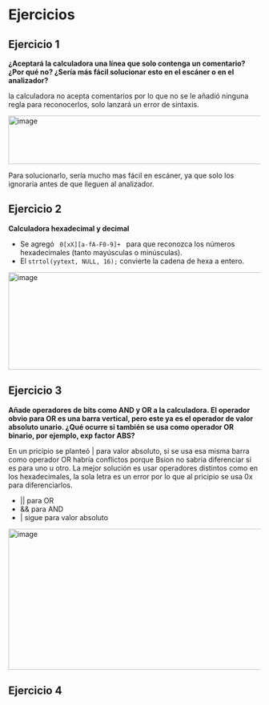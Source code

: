 # Ejercicios

## Ejercicio 1

**¿Aceptará la calculadora una línea que solo contenga un comentario? ¿Por qué no? ¿Sería más fácil solucionar esto en el escáner o en el analizador?**

la calculadora no acepta comentarios por lo que no se le añadió ninguna regla para reconocerlos, solo lanzará un error de sintaxis.

<img width="791" height="97" alt="image" src="https://github.com/user-attachments/assets/b1fb1688-fad8-4e29-8586-d6eeb9134375" />

Para solucionarlo, sería mucho mas fácil en escáner, ya que solo los ignoraria antes de que lleguen al analizador.

## Ejercicio 2

**Calculadora hexadecimal y decimal**

- Se agregó <code> 0[xX][a-fA-F0-9]+ </code> para que reconozca los números hexadecimales (tanto mayúsculas o minúsculas).
- El <code>strtol(yytext, NULL, 16);</code> convierte la cadena de hexa a entero.

<img width="865" height="195" alt="image" src="https://github.com/user-attachments/assets/aeef5be9-41ce-4a0e-b90b-6517b50b0a16" />

## Ejercicio 3

**Añade operadores de bits como AND y OR a la calculadora. El operador obvio para OR es una barra vertical, pero este ya es el operador de valor absoluto unario. ¿Qué ocurre si también se usa como operador OR binario, por ejemplo, exp factor ABS?**

En un pricipio se planteó | para valor absoluto, si se usa esa misma barra como operador OR habría conflictos porque Bsion no sabria diferenciar si es para uno u otro. La mejor solución es usar operadores distintos como en los hexadecimales, la sola letra es un error por lo que al pricipio se usa 0x para diferenciarlos.
- || para OR
- && para AND
- | sigue para valor absoluto

<img width="845" height="282" alt="image" src="https://github.com/user-attachments/assets/bc700829-8890-43b1-97e2-64e4cb50decc" />

## Ejercicio 4
